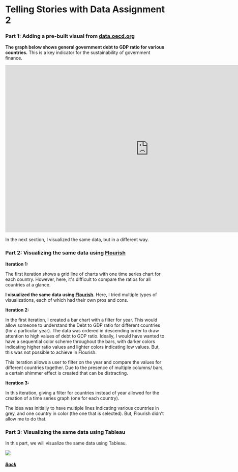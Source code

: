 # Telling Stories with Data Assignment 2

### Part 1: Adding a pre-built visual from [data.oecd.org]( https://data.oecd.org/)

**The graph below shows general government debt to GDP ratio for various countries.** This is a key indicator for the sustainability of government finance. 

<iframe src="https://data.oecd.org/chart/69BF" width="900" height="525" style="border: 0" mozallowfullscreen="true" webkitallowfullscreen="true" allowfullscreen="true"><a href="https://data.oecd.org/chart/69BF" target="_blank">OECD Chart: General government debt, Total, % of GDP, Annual, 2018</a></iframe>

In the next section, I visualized the same data, but in a different way. 

### Part 2: Visualizing the same data using [Flourish](flourish.studio)

**Iteration 1:**

The first iteration shows a grid line of charts with one time series chart for each country. However, here, it's difficult to compare the ratios for all countries at a glance. 

<div class="flourish-embed flourish-chart" data-src="visualisation/4276039"><script src="https://public.flourish.studio/resources/embed.js"></script></div>


**I visualized the same data using [Flourish](flourish.studio).**
Here, I tried multiple types of visualizations, each of which had their own pros and cons. 

**Iteration 2:** 

In the first iteration, I created a bar chart with a filter for year. This would allow someone to understand the Debt to GDP ratio for different countries (for a particular year). The data was ordered in descending order to draw attention to high values of debt to GDP ratio. Ideally, I would have wanted to have a sequential color scheme throughout the bars, with darker colors indicating higher ratio values and lighter colors indicating low values. But, this was not possible to achieve in Flourish.  

<div class="flourish-embed flourish-chart" data-src="visualisation/4280910"><script src="https://public.flourish.studio/resources/embed.js"></script></div>

This iteration allows a user to filter on the year and compare the values for different countries together. Due to the presence of multiple columns/ bars, a certain shimmer effect is created that can be distracting. 

**Iteration 3:**

In this iteration, giving a filter for countries instead of year allowed for the creation of a time series graph (one for each country). 

<div class="flourish-embed flourish-chart" data-src="visualisation/4280878"><script src="https://public.flourish.studio/resources/embed.js"></script></div>

The idea was initially to have multiple lines indicating various countries in grey, and one country in color (the one that is selected). But, Flourish didn't allow me to do that. 

### Part 3: Visualizing the same data using Tableau

In this part, we will visualize the same data using Tableau. 

<div class='tableauPlaceholder' id='viz1604871404268' style='position: relative'><noscript><a href='https:&#47;&#47;github.com&#47;eashanchawla1411&#47;My-Portfolio&#47;blob&#47;main&#47;dataviz2.md'><img alt=' ' src='https:&#47;&#47;public.tableau.com&#47;static&#47;images&#47;De&#47;DebttoGDPRatio&#47;Year-over-YearDebttoGDPRatio&#47;1_rss.png' style='border: none' /></a></noscript><object class='tableauViz'  style='display:none;'><param name='host_url' value='https%3A%2F%2Fpublic.tableau.com%2F' /> <param name='embed_code_version' value='3' /> <param name='site_root' value='' /><param name='name' value='DebttoGDPRatio&#47;Year-over-YearDebttoGDPRatio' /><param name='tabs' value='no' /><param name='toolbar' value='yes' /><param name='static_image' value='https:&#47;&#47;public.tableau.com&#47;static&#47;images&#47;De&#47;DebttoGDPRatio&#47;Year-over-YearDebttoGDPRatio&#47;1.png' /> <param name='animate_transition' value='yes' /><param name='display_static_image' value='yes' /><param name='display_spinner' value='yes' /><param name='display_overlay' value='yes' /><param name='display_count' value='yes' /><param name='language' value='en' /><param name='filter' value='publish=yes' /></object></div>                <script type='text/javascript'>                    var divElement = document.getElementById('viz1604871404268');                    var vizElement = divElement.getElementsByTagName('object')[0];                    vizElement.style.width='100%';vizElement.style.height=(divElement.offsetWidth*0.75)+'px';                    var scriptElement = document.createElement('script');                    scriptElement.src = 'https://public.tableau.com/javascripts/api/viz_v1.js';                    vizElement.parentNode.insertBefore(scriptElement, vizElement);                </script>


##### [Back](TSWD.md)
